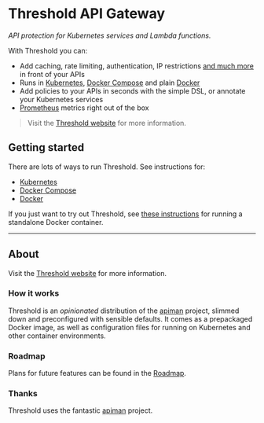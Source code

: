 # Threshold API Gateway

_API protection for Kubernetes services and Lambda functions._

With Threshold you can:

* Add caching, rate limiting, authentication, IP restrictions [and much more](docs/policies.md) in front of your APIs
* Runs in [Kubernetes](docs/kubernetes/tutorial.md), [Docker Compose](docs/docker/docker-compose.md) and plain [Docker](docs/docker/docker.md)
* Add policies to your APIs in seconds with the simple DSL, or annotate your Kubernetes services
* [Prometheus](https://prometheus.io) metrics right out of the box

> Visit the [Threshold website](https://www.threshold.cloud) for more information.

## Getting started

There are lots of ways to run Threshold. See instructions for:

* [Kubernetes](docs/kubernetes/tutorial.md)
* [Docker Compose](docs/docker/docker-compose.md)
* [Docker](docs/docker/docker.md)

If you just want to try out Threshold, see [these instructions](docs/getting-started.md) for running a standalone Docker container. 

---

## About

Visit the [Threshold website](https://www.threshold.cloud) for more information.

### How it works

Threshold is an _opinionated_ distribution of the [apiman](https://apiman.io) project, slimmed down and preconfigured with sensible defaults. It comes as a prepackaged Docker image, as well as configuration files for running on Kubernetes and other container environments.

### Roadmap

Plans for future features can be found in the [Roadmap](docs/roadmap.md).

### Thanks

Threshold uses the fantastic [apiman](https://apiman.io) project.
